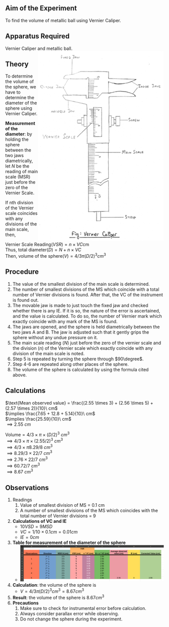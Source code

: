## Aim of the Experiment 
To find the volume of metallic ball using Vernier Caliper. 

## Apparatus Required 
Vernier Caliper and metallic ball. <img align=right src="./img/01/c-diagram.jpg" width=400>

## Theory 
To determine the volume of the sphere, we have to determine the diameter of the sphere using Vernier Caliper. 

**Measurement of the diameter**: by holding the sphere between the two jaws diametrically, let $N$ be the reading of main scale (MSR) just before the zero of the Vernier Scale. 

If nth division of the Vernier scale coincides with any divisions of the main scale, then, 

$\text{Vernier Scale Reading} (VSR) = n \times VC \text{cm}$  
$\text{Thus, total diameter} (D) = N + n \times VC$  
$\text{Then, volume of the sphere} (V) = 4/3 \pi (D/2)^3 cm^3$

## Procedure 
1. The value of the smallest division of the main scale is determined. 
2. The number of smallest divisions of the MS which coincide with a total number of Vernier divisions is found. After that, the VC of the instrument is found out. 
3. The movable jaw is made to just touch the fixed jaw and checked whether there is any IE. If it is so, the nature of the error is ascertained, and the value is calculated. To do so, the number of Vernier mark which exactly coincide with any mark of the MS is found. 
4. The jaws are opened, and the sphere is held diametrically between the two jaws A and B. The jaw is adjusted such that it gently grips the sphere without any undue pressure on it. 
5. The main scale reading ($N$) just before the zero of the vernier scale and the division ($n$) of the Vernier scale which exactly coincide with any division of the main scale is noted. 
6. Step 5 is repeated by turning the sphere through $90\degree$.
7. Step 4-6 are repeated along other places of the sphere. 
8. The volume of the sphere is calculated by using the formula cited above. 


## Calculations 
$\text{Mean observed value} = \frac{(2.55 \times 3) + (2.56 \times 5) + (2.57 \times 2)}{10}\ cm$  
$\implies \frac{7.65 + 12.8 + 5.14}{10}\ cm$  
$\implies \frac{25.59}{10}\ cm$  
$\implies 2.55\ cm$ 

$\text{Volume} = 4/3 \times \pi \times (D/2)^3\ cm^3$  
$\implies 4/3 \times \pi \times (2.55/2)^3\ cm^3$  
$\implies 4/3 \times \pi 8.29/8\ cm^3$  
$\implies 8.29/3 \times 22/7\ cm^3$  
$\implies 2.76 \times 22/7\ cm^3$  
$\implies 60.72/7\ cm^3$  
$\implies 8.67\ cm^3$

## Observations 
1. Readings 
    1. Value of smallest division of MS = 0.1 cm 
    2. A number of smallest divisions of the MS which coincides with the total number of Vernier divisions = 9 
2. **Calculations of VC and IE**
    - $10 VSD = 9 MSD$ 
    - $VC = 1/10 \times 0.1 cm = 0.01 cm$
    - $IE = 0 cm$
3. **Table for measurement of the diameter of the sphere** 
    - <img src="./img/01/c-table.png" width=800>
4. **Calculation**: the volume of the sphere is 
    - $V = 4/3 \pi (D/2)^3 cm^3 = 8.67 cm^3$ 
5. **Result**: the volume of the sphere is $8.67 cm^3$
6. **Precautions**
    1. Make sure to check for instrumental error before calculation. 
    2. Always consider parallax error while observing. 
    3. Do not change the sphere during the experiment. 

